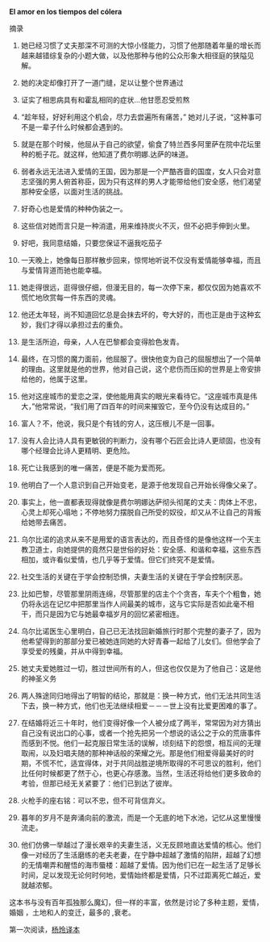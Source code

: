 **El amor en los tiempos del cólera**


摘录
  
1. 她已经习惯了丈夫那深不可测的大惊小怪能力，习惯了他那随着年量的增长而越来越错综复杂的小题大做，以及他那种与他的公众形象大相径庭的狭隘见解。

1. 她的决定却像打开了一道门缝，足以让整个世界通过

1. 证实了相思病具有和霍乱相同的症状...他甘愿忍受煎熬

1. “趁年轻，好好利用这个机会，尽力去尝遍所有痛苦，” 她对儿子说，“这种事可不是一辈子什么时候都会遇到的。

1. 就是在那个时候，他屈从于自己的欲望，偷食了特兰西多阿里萨在院中花坛里种的栀子花。就这样，他知道了费尔明娜.达萨的味道。

1. 弱者永远无法进入爱情的王国，因为那是一个严酷吝啬的国度，女人只会对意志坚强的男人俯首称臣，因为只有这样的男人才能带给他们安全感，他们渴望那种安全感，以面对生活的挑战。

1. 好奇心也是爱情的种种伪装之一。

1. 这些信对她而言只是一种消遣，用来维持炭火不灭，但不必把手伸到火里。

1. 好吧，我同意结婚，只要您保证不逼我吃茄子

1. 一天晚上，她像每日那样散步回来，惊愕地听说不仅没有爱情能够幸福，而且与爱情背道而驰也能幸福。

1. 她走得很远，逛得很仔细，但漫无目的，每一次停下来，都仅仅因为她喜欢不慌忙地欣赏每一件东西的灵魂。

1. 他还太年轻，尚不知道回忆总是会抹去坏的，夸大好的，而也正是由于这种玄妙，我们才得以承担过去的重负。

1. 是生活所迫，母亲，人人在巴黎都会变得脸色发青。

1. 最终，在习惯的魔力面前，他屈服了。很快他变为自己的屈服想出了一个简单的理由。这里就是他的世界，他对自己说，这个悲伤而压抑的世界是上帝安排给他的，他属于这里。

1. 他对这座城市的爱恋之深，使他能用真实的眼光来看待它。“这座城市真是伟大，”他常常说，“我们用了四百年的时间来摧毁它，至今仍没有达成目的。”

1. 富人？不，他说，我只是个有钱的穷人，这压根儿不是一回事。

1. 没有人会比诗人具有更敏锐的判断力，没有哪个石匠会比诗人更顽固，也没有哪个经理会比诗人更精明、更危险。

1. 死亡让我感到的唯一痛苦，便是不能为爱而死。

1. 他明白了一个人意识到自己开始变老，是源于他发现自己开始长得像父亲了。

1. 事实上，他一直都表现得就像是费尔明娜达萨彻头彻尾的丈夫：肉体上不忠，心灵上却死心塌地；不停地努力摆脱自己所受的奴役，却又从不让自己的背叛给她带去痛苦。

1. 乌尔比诺的追求从来不是用爱的语言表达的，而且奇怪的是像他这样一个天主教卫道士，向她提供的竟然只是世俗的好处：安全感、和谐和幸福，这些东西相加，或许看似爱情，也几乎等于爱情。但它们终究不是爱情。

1. 社交生活的关键在于学会控制恐惧，夫妻生活的关键在于学会控制厌恶。

1. 比如巴黎，尽管那里阴雨连绵，尽管那里的店主个个贪吝，车夫个个粗鲁，她仍将永远在记忆中把那里当作人间最美的城市，这与它实际是否如此毫不相干，而只是因为它与她最幸福岁月的回忆紧密相连。

1. 乌尔比诺医生心里明白，自己已无法找回新婚旅行时那个完整的妻子了，因为他希望得到的那部分爱已被她连同她的大好青春一起给了儿女们。但他学会了享受爱的残羹，并从中得到幸福。

1. 她丈夫爱她胜过一切，胜过世间所有的人，但这也仅仅是为了他自己：这是他的神圣义务

1. 两人殊途同归地得出了明智的结论，那就是：换一种方式，他们无法共同生活下去，换一种方式，他们也无法继续相爱－－－世上没有比爱更困难的事了。

1. 在结婚将近三十年时，他们变得好像一个人被分成了两半，常常因为对方猜出自己没有说出口的心事，或者一个抢先把另一个想说的话公之于众的荒唐事件而感到不悦。他们一起克服日常生活的误解，顷刻结下的怨恨，相互间的无理取闹，以及妇唱夫随的那种神话般的荣耀之光。那是他们相爱得最美好的时期，不慌不忙，适宜得体，对于共同战胜逆境所取得的不可思议的胜利，他们比任何时候都更了然于心，也更心存感激。当然，生活还将给他们更多致命的考验，但那已经无关紧要了：他们已到达了彼岸。

1. 火枪手的座右铭：可以不忠，但不可背信弃义。

1. 暮年的岁月不是奔涌向前的激流，而是一个无底的地下水池，记忆从这里慢慢流走。

1. 他们仿佛一举越过了漫长艰辛的夫妻生活，义无反顾地直达爱情的核心。他们像一对经历了生活磨练的老夫老妻，在宁静中超越了激情的陷阱，超越了幻想的无情嘲弄和醒悟的海市蜃楼：超越了爱情。因为他们已在一起生活了足够长时间，足以发现无论何时何地，爱情始终都是爱情，只不过距离死亡越近，爱就越浓郁。

这本书与没有百年孤独那么魔幻，但一样的丰富，依然是讨论了多种主题，爱情，婚姻 ，土地和人的变迁，最多的 ,衰老。

第一次阅读，[杨玲译本](http://book.douban.com/subject/10594787/)